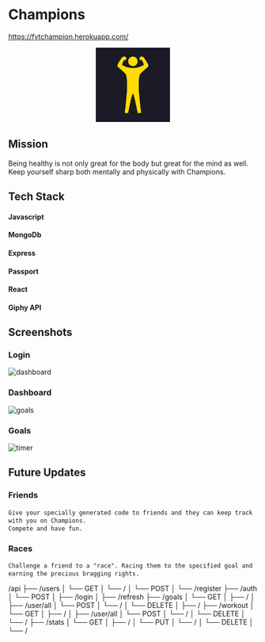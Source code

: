 # Champions

https://fytchampion.herokuapp.com/

<div align="center"><img src="./public/icon.png" width="150px" /></div>

## Mission

Being healthy is not only great for the body but great for the mind as well. Keep yourself sharp both mentally and physically with Champions.

## Tech Stack

#### Javascript
#### MongoDb
#### Express
#### Passport
#### React
#### Giphy API

## Screenshots

### Login

<img alt='dashboard' src='https://user-images.githubusercontent.com/41643910/55285977-b32ceb80-5352-11e9-8b4b-d630343531a7.PNG' />

### Dashboard

<img alt='goals' src='https://user-images.githubusercontent.com/41643910/55285980-b7590900-5352-11e9-9f1d-59e644e62525.PNG' />

### Goals

<img alt='timer' src='https://user-images.githubusercontent.com/41643910/55285983-b9bb6300-5352-11e9-8d56-f139471f637f.PNG' />

## Future Updates

### Friends

    Give your specially generated code to friends and they can keep track with you on Champions.
    Compete and have fun.

### Races

    Challenge a friend to a "race". Racing them to the specified goal and earning the precious bragging rights.

/api
├── /users
│   └── GET
│       └── /
│   └── POST
│       └── /register
├── /auth
│   └── POST
│       ├── /login
│       ├── /refresh
├── /goals
│   └── GET
│       ├── /
│       ├── /user/all
│   └── POST
│       └── /
│   └── DELETE
│       ├── /
├── /workout
│   └── GET
│       ├── /
│       ├── /user/all
│   └── POST
│       └── /
│   └── DELETE
│       └── /
├── /stats
│   └── GET
│       ├── /
│   └── PUT
│       └── /
│   └── DELETE
│       └── /
